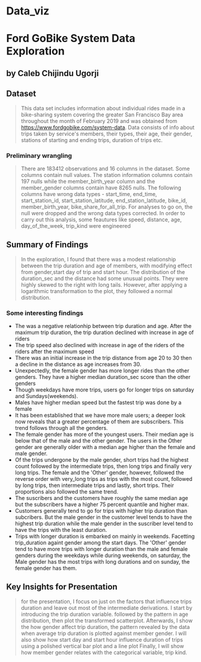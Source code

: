 # Data_viz
#  Ford GoBike System Data Exploration 
## by Caleb Chijindu Ugorji


## Dataset

> This data set includes information about individual rides made in a bike-sharing system covering the greater San Francisco Bay area throughout the month of February 2019 and was obtained from https://www.fordgobike.com/system-data. Data consists of info about trips taken by service's members, their types, their age, their gender, stations of starting and ending trips, duration of trips etc.
### Preliminary wrangling
> There are 183412 observations and 16 columns in the dataset. Some columns contain null values. The station information columns contain 197 nulls while the member_birth_year column and the member_gender columns contain have 8265 nulls. The following columns have wrong data types - start_time, end_time, start_station_id, start_station_latitude, end_station_latitude, bike_id, member_birth_year, bike_share_for_all_trip. For analyses to go on, the null were dropped and the wrong data types corrected.
In order to carry out this analysis, some feautures like speed, distance, age, day_of_the_week, trip_kind were engineered

## Summary of Findings


> In the exploration, I found that there was a modest relationship between the trip duration and age of members, with modifying effect from gender,start day of trip and start hour. The distribution of the duration_sec and the distance had some unusual points. They were highly skewed to the right with long tails. However, after applying a logarithmic transformation to the plot, they followed a normal distribution.
### Some interesting findings
* The was a negative relationhip between trip duration and age. After the maximum trip duration, the trip duration declined with increase in age of riders
* The trip speed also declined with increase in age of the riders of the riders after the maximum speed
* There was an initial increase in the trip distance from age 20 to 30 then a decline in the distance as age increases from 30.
* Unexpectedly, the female gender has more longer rides than the other genders. They have a higher median duration_sec score than the other genders
* Though weekdays have more trips, users go for longer trips on saturday and Sundays(weekends).
* Males have higher median speed but the fastest trip was done by a female
* It has been established that we have more male users; a deeper look now reveals that a greater percentage of them are subscribers. This trend follows through all the genders.
* The female gender has more of the youngest users. Their median age is below that of the male and the other gender. The users in the Other gender are generally older with a median age higher than the female and male gender.
* Of the trips undergone by the male gender, short trips had the highest count followed by the intermediate trips, then long trips and finally very long trips. The female and the 'Other' gender, however, followed the reverse order with very_long trips as trips with the most count, followed by long trips, then intermediate trips and lastly, short trips. Their proportions also followed the same trend.
* The suscribers and the customers have roughly the same median age but the subscribers have a higher 75 percent quantile and higher max.
* Customers generally tend to go for trips with higher trip duration than subcribers. But the male gender in the customer level tends to have the highest trip duration while the male gender in the suscriber level tend to have the trips with the least duration.
* Trips with longer duration is embarked on mainly in weekends. Facetting trip_duration againt gender among the start days. The 'Other' gender tend to have more trips with longer duration than the male and female genders during the weekdays while during weekends, on saturday, the Male gender has the most trips with long durations and on sunday, the female gender has them.



## Key Insights for Presentation

> for the presentation, I focus on just on the factors that influence trips duration and leave out most of the intermediate derivations. I start by introducing the trip duration variable. followed by the pattern in age distribution, then plot the transformed scatterplot. Afterwards, I show the how gender affect trip duration, the pattern revealed by the data when average trip duration is plotted against member gender. I will also show how start day and start hour influence duration of trips using a polished vertical bar plot and a line plot
Finally, I will show how member gender relates with the categorical variable, trip kind.

